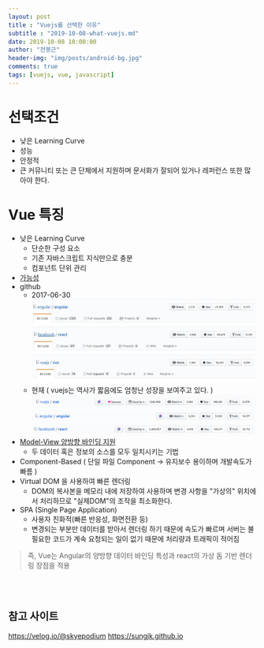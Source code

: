 ```yaml
---
layout: post
title : "Vuejs를 선택한 이유"
subtitle : "2019-10-08-what-vuejs.md"
date: 2019-10-08 10:00:00
author: "전봉근"
header-img: "img/posts/android-bg.jpg"
comments: true
tags: [vuejs, vue, javascript]
---
```


# 선택조건
- 낮은 Learning Curve
- 성능
- 안정적
- 큰 커뮤니티 또는 큰 단체에서 지원하며 문서화가 잘되어 있거나 레퍼런스 또한 많아야 한다.


# Vue 특징
- 낮은 Learning Curve
  - 단순한 구성 요소
  - 기존 자바스크립트 지식만으로 충분
  - 컴포넌트 단위 관리
- [가능성](https://trends.google.com/trends/explore?date=today%205-y&q=angular.js,react.js,vue.js,angular2)
- github
   - 2017-06-30
     ![what-vuejs-1](/img/posts/javascript/vuejs/what-vuejs-1.jpg)
     ![what-vuejs-2](/img/posts/javascript/vuejs/what-vuejs-2.jpg)
     ![what-vuejs-3](/img/posts/javascript/vuejs/what-vuejs-3.jpg)
   - 현재 ( vuejs는 역사가 짧음에도 엄청난 성장을 보여주고 있다. )
     ![what-vuejs-4](/img/posts/javascript/vuejs/what-vuejs-4.png)
     ![what-vuejs-5](/img/posts/javascript/vuejs/what-vuejs-5.png)
     ![what-vuejs-6](/img/posts/javascript/vuejs/what-vuejs-6.png)
- [Model-View 양방향 바인딩 지원](https://velog.io/@skyepodium/Vue.js-v-model%EA%B3%BC-syntax-sugar-7ajrp44tnq)
  - 두 데이터 혹은 정보의 소스를 모두 일치시키는 기법
- Component-Based ( 단일 파일 Component -> 유지보수 용이하며 개발속도가 빠름 )
- Virtual DOM 을 사용하여 빠른 렌더링
  - DOM의 복사본을 메모리 내에 저장하여 사용하며 변경 사항을 "가상의" 위치에서 처리하므로 "실제DOM"의 조작을 최소화한다.
- SPA (Single Page Application)
  - 사용자 친화적(빠른 반응성, 화면전환 등)
  - 변경되는 부분만 데이터를 받아서 렌더링 하기 때문에 속도가 빠르며 서버는 불필요한 코드가 계속 요청되는 일이 없기 때문에 처리량과 트래픽이 적어짐

> 즉, Vue는 Angular의 양방향 데이터 바인딩 특성과 react의 가상 돔 기반 렌더링 장점을 적용  

  
<br><br>
## 참고 사이트
https://velog.io/@skyepodium
https://sungjk.github.io